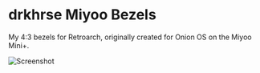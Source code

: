 # drkhrse Miyoo Bezels
My 4:3 bezels for Retroarch, originally created for Onion OS on the Miyoo Mini+.

![Screenshot](../blob/main/screenshots/GBA.png)

